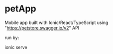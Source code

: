 # petApp

Mobile app built with Ionic/React/TypeScript using "https://petstore.swagger.io/v2" API

run by:

ionic serve
